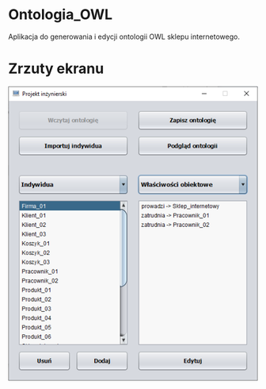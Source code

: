 # Ontologia_OWL
Aplikacja do generowania i edycji ontologii OWL sklepu internetowego.

# Zrzuty ekranu

![Alt text](/screenshots/1.png?raw=true "Optional Title")
